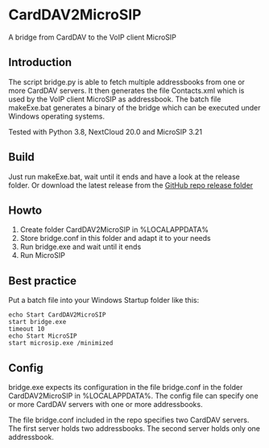 # CardDAV2MicroSIP
A bridge from CardDAV to the VoIP client MicroSIP

## Introduction
The script bridge.py is able to fetch multiple addressbooks from one or more CardDAV servers. It then generates the file Contacts.xml which is used by the VoIP client MicroSIP as addressbook.
The batch file makeExe.bat generates a binary of the bridge which can be executed under Windows operating systems.

Tested with Python 3.8, NextCloud 20.0 and MicroSIP 3.21

## Build
Just run makeExe.bat, wait until it ends and have a look at the release folder.
Or download the latest release from the [GitHub repo release folder](https://github.com/gitRigge/CardDAV2MicroSIP/raw/master/release/bridge.zip)

## Howto
1. Create folder CardDAV2MicroSIP in %LOCALAPPDATA%
2. Store bridge.conf in this folder and adapt it to your needs
3. Run bridge.exe and wait until it ends
4. Run MicroSIP

## Best practice
Put a batch file into your Windows Startup folder like this:

    echo Start CardDAV2MicroSIP
    start bridge.exe
    timeout 10
    echo Start MicroSIP
    start microsip.exe /minimized

## Config
bridge.exe expects its configuration in the file bridge.conf in the folder CardDAV2MicroSIP in %LOCALAPPDATA%.
The config file can specify one or more CardDAV servers with one or more addressbooks.

The file bridge.conf included in the repo specifies two CardDAV servers. The first server holds two addressbooks.
The second server holds only one addressbook.